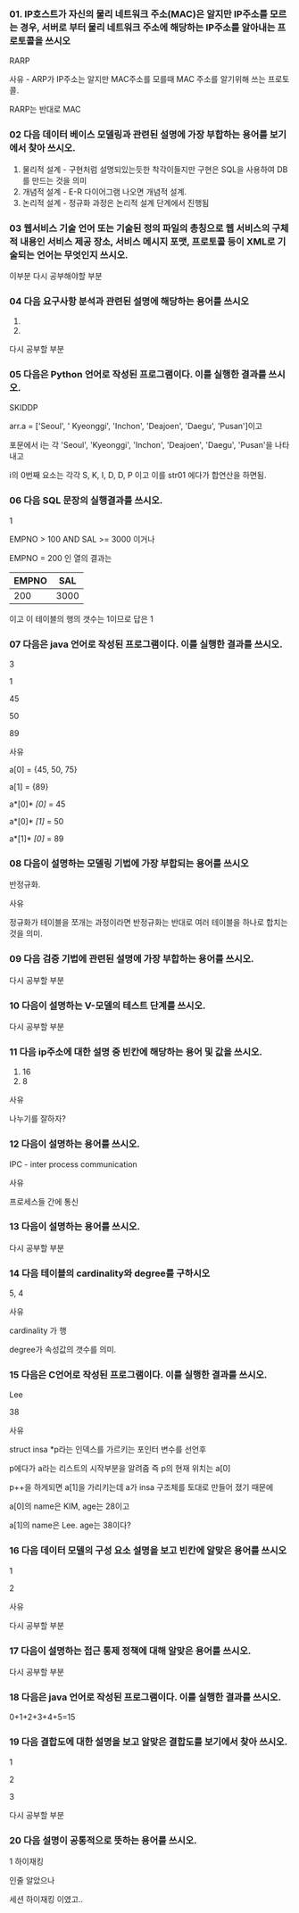 ### 01. IP호스트가 자신의 물리 네트워크 주소(MAC)은 알지만 IP주소를 모르는 경우, 서버로 부터 물리 네트워크 주소에 해당하는 IP주소를 알아내는 프로토콜을 쓰시오

RARP

사유 - ARP가 IP주소는 알지만 MAC주소를 모를때 MAC 주소를 알기위해 쓰는 프로토콜.

RARP는 반대로 MAC



### 02 다음 데이터 베이스 모델링과 관련된 설명에 가장 부합하는 용어를 보기에서 찾아 쓰시오.

1. 물리적 설계 - 구현처럼 설명되있는듯한 착각이들지만 구현은 SQL을 사용하여 DB를 만드는 것을 의미
2. 개념적 설계 - E-R 다이어그램 나오면 개념적 설계. 
3. 논리적 설계 - 정규화 과정은 논리적 설계 단계에서 진행됨



### 03 웹서비스 기술 언어 또는 기술된 정의 파일의 총칭으로 웹 서비스의 구체적 내용인 서비스 제공 장소, 서비스 메시지 포맷, 프로토콜 등이 XML로 기술되는 언어는 무엇인지 쓰시오.

이부분 다시 공부해야할 부분



### 04 다음 요구사항 분석과 관련된 설명에 해당하는 용어를 쓰시오

1.

2.

다시 공부할 부분



### 05 다음은 Python 언어로 작성된 프로그램이다. 이를 실행한 결과를 쓰시오.

SKIDDP

arr.a = ['Seoul', ' Kyeonggi', 'Inchon', 'Deajoen', 'Daegu', 'Pusan']이고

포문에서 i는 각 'Seoul', 'Kyeonggi', 'Inchon', 'Deajoen', 'Daegu', 'Pusan'을 나타내고

i의 0번째 요소는 각각 S, K, I, D, D, P 이고 이를 str01 에다가 합연산을 하면됨.



### 06 다음 SQL 문장의 실행결과를 쓰시오.

1

EMPNO > 100 AND SAL >= 3000 이거나

EMPNO = 200 인 열의 결과는 

| EMPNO | SAL  |
| ----- | ---- |
| 200   | 3000 |

이고 이 테이블의 행의 갯수는 1이므로 답은 1



### 07 다음은 java 언어로 작성된 프로그램이다. 이를 실행한 결과를 쓰시오.

3

1

45

50

89

사유

a[0] = {45, 50, 75}

a[1] = {89}

a*[0]* *[0]* = 45

a*[0]* *[1]* = 50

a*[1]* *[0]* = 89



### 08 다음이 설명하는 모델링 기법에 가장 부합되는 용어를 쓰시오

반정규화.

사유

정규화가 테이블을 쪼개는 과정이라면 반정규화는 반대로 여러 테이블을 하나로 합치는것을 의미.



### 09 다음 검증 기법에 관련된 설명에 가장 부합하는 용어를 쓰시오.

다시 공부할 부분



### 10 다음이 설명하는 V-모델의 테스트 단계를 쓰시오.

다시 공부할 부분



### 11 다음 ip주소에 대한 설명 중 빈칸에 해당하는 용어 및 값을 쓰시오.

1. 16
2. 8

사유

나누기를 잘하자?



### 12 다음이 설명하는 용어를 쓰시오.

IPC - inter process communication

사유

프로세스들 간에 통신



### 13 다음이 설명하는 용어를 쓰시오.

다시 공부할 부분



### 14 다음 테이블의 cardinality와 degree를 구하시오

5, 4

사유

cardinality 가 행

degree가 속성값의 갯수를 의미.



### 15 다음은 C언어로 작성된 프로그램이다. 이를 실행한 결과를 쓰시오.

Lee

38

사유

struct insa *p라는 인덱스를 가르키는 포인터 변수를 선언후

p에다가 a라는 리스트의 시작부분을 알려줌 즉 p의 현재 위치는 a[0]

p++을 하게되면 a[1]을 가리키는데 a가 insa 구조체를 토대로 만들어 졌기 때문에 

a[0]의 name은 KIM, age는 28이고

a[1]의 name은 Lee. age는 38이다?



### 16 다음 데이터 모델의 구성 요소 설명을 보고 빈칸에 알맞은 용어를 쓰시오

1

2

사유

다시 공부할 부분



### 17 다음이 설명하는 접근 통제 정책에 대해 알맞은 용어를 쓰시오.

다시 공부할 부분



### 18 다음은 java 언어로 작성된 프로그램이다. 이를 실행한 결과를 쓰시오.

0+1+2+3+4+5=15



### 19 다음 결합도에 대한 설명을 보고 알맞은 결합도를 보기에서 찾아 쓰시오.

1

2

3

다시 공부할 부분



### 20 다음 설명이 공통적으로 뜻하는 용어를 쓰시오.

1 하이재킹

인줄 알았으나

세션 하이재킹 이였고..
